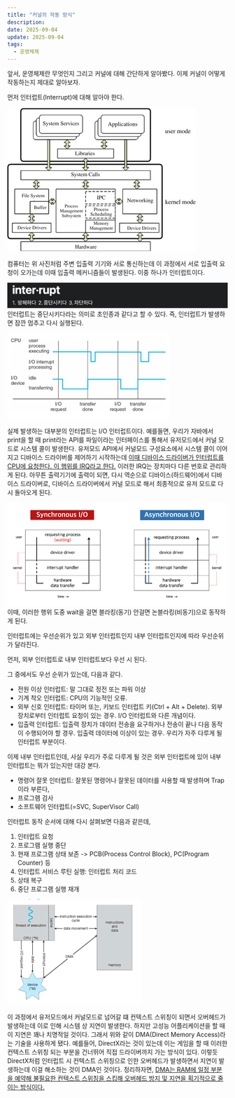 ```yaml
---
title: "커널의 작동 방식"
description:
date: 2025-09-04
update: 2025-09-04
tags:
  - 운영체제
---
```


앞서, 운영체제란 무엇인지 그리고 커널에 대해 간단하게 알아봤다.
이제 커널이 어떻게 작동하는지 제대로 알아보자.

먼저 인터럽트(Interrupt)에 대해 알아야 한다.

![img_3.png](img_3.png)

컴퓨터는 위 사진처럼 주변 입출력 기기와 서로 통신하는데 
이 과정에서 서로 입출력 요청이 오가는데 이때 입출력 메커니즘들이 발생된다.
이중 하나가 인터럽트이다. 

![](img.png)
인터럽트는 중단시키다라는 의미로 초인종과 같다고 할 수 있다.
즉, 인터럽트가 발생하면 잠깐 멈추고 다시 실행된다.

![](img_1.png)

실제 발생하는 대부분의 인터럽트는 I/O 인터럽트이다.
예를들면, 우리가 자바에서 print을 할 때 print라는 API를 파일이라는 인터페이스를 통해서 유저모드에서 커널 모드로 시스템 콜이 발생한다.
유저모드 API에서 커널모드 구성요소에서 시스템 콜이 이어지고 디바이스 드라이버를 제어하기 시작하는데
[이때 디바이스 드라이버가 인터럽트를 CPU에 요청한다. 이 행위를 IRQ라고 한다.](https://en.wikipedia.org/wiki/Interrupt_request#:~:text=In%20a%20computer,or%20mouse%20movements.)
이러한 IRQ는 장치마다 다른 번호로 관리하게 된다.
아무튼 출력기기에 출력이 되면, 다시 역순으로 디바이스(하드웨어)에서 디바이스 드라이버로,
디바이스 드라이버에서 커널 모드로 해서 최종적으로 유저 모드로 다시 돌아오게 된다.

![](img_4.png)
이때, 이러한 행위 도중 wait을 걸면 블라킹(동기) 안걸면 논블라킹(비동기)으로 동작하게 된다.

인터럽트에는 우선순위가 있고 외부 인터럽트인지 내부 인터럽트인지에 따라 우선순위가 달라진다.

먼저, 외부 인터럽트로 내부 인터럽트보다 우선 시 된다.

그 중에서도 우선 순위가 있는데, 다음과 같다.
- 전원 이상 인터럽트: 말 그대로 정전 또는 파워 이상
- 기계 착오 인터럽트: CPU의 기능적인 오류.
- 외부 신호 인터럽트: 타이머 또는, 키보드 인터럽트 키(Ctrl + Alt + Delete). 외부장치로부터 인터럽트 요청이 있는 경우. I/O 인터럽트와 다른 개념이다.
- 입출력 인터럽트: 입출력 장치가 데이터 전송을 요구하거나 전송이 끝나 다음 동작이 수행되어야 할 경우. 입출력 데이터에 이상이 있는 경우. 우리가 자주 다루게 될 인터럽트 부분이다.

이제 내부 인터럽트인데, 사실 우리가 주로 다루게 될 것은 외부 인터럽트에 있어 내부 인터럽트는 뭐가 있는지만 대강 본다.

- 명령어 잘못 인터럽트: 잘못된 명령어나 잘못된 데이터를 사용할 때 발생하며 Trap이라 부른다,
- 프로그램 검사
- 소프트웨어 인터럽트(=SVC, SuperVisor Call)

인터럽트 동작 순서에 대해 다시 살펴보면 다음과 같은데,

1. 인터럽트 요청
2. 프로그램 실행 중단
3. 현재 프로그램 상태 보존 -> PCB(Process Control Block), PC(Program Counter) 등
4. 인터럽트 서비스 루틴 실행: 인터럽트 처리 코드
5. 상태  복구
6. 중단 프로그램 실행 재개

![](img_2.png)

이 과정에서 유저모드에서 커널모드로 넘어갈 떄 컨텍스트 스위칭이 되면서 오버헤드가 발생하는데 이로 인해 시스템 상 지연이 발생한다.
하지만 고성능 어플리케이션을 할 때 이 지연은 꽤나 치명적일 것이다. 
그래서 위와 같이 DMA(Direct Memory Access)라는 기술을 사용하게 됐다.
예를들어, DirectX라는 것이 있는데 이는 게임을 할 때 이러한 컨텍스트 스위칭 되는 부분을 건너뛰어 직접 드라이버까지 가는 방식이 있다.
이렇듯 DirectX처럼 인터럽트 시 컨텍스트 스위칭으로 인한 오버헤드가 발생하면서 지연이 발생하는데 이걸 해소하는 것이 DMA인 것이다.
정리하자면, [DMA는 RAM에 일정 부분을 예약해 불필요한 컨텍스트 스위칭을 스킵해 오버헤드 방지 및 지연을 획기적으로 줄이는 방식이다.](https://en.wikipedia.org/wiki/Direct_memory_access#:~:text=DMA%20(%20Direct%20Memory%20Access%20)%EB%8A%94%20%ED%8A%B9%EC%A0%95%20%ED%95%98%EB%93%9C%EC%9B%A8%EC%96%B4%20%ED%95%98%EC%9C%84%20%EC%8B%9C%EC%8A%A4%ED%85%9C%EC%9D%B4%20%EC%A4%91%EC%95%99%20%EC%B2%98%EB%A6%AC%20%EC%9E%A5%EC%B9%98%20(CPU)%20%EC%99%80%20%EB%8F%85%EB%A6%BD%EC%A0%81%EC%9C%BC%EB%A1%9C%20%EC%A3%BC%20%EC%8B%9C%EC%8A%A4%ED%85%9C%20%EB%A9%94%EB%AA%A8%EB%A6%AC%20%EC%97%90%20%EC%95%A1%EC%84%B8%EC%8A%A4%ED%95%A0%20%EC%88%98%20%EC%9E%88%EB%8F%84%EB%A1%9D%20%ED%95%98%EB%8A%94%20%EC%BB%B4%ED%93%A8%ED%84%B0%20%EC%8B%9C%EC%8A%A4%ED%85%9C%EC%9D%98%20%EA%B8%B0%EB%8A%A5%EC%9E%85%EB%8B%88%EB%8B%A4%20.)




